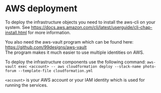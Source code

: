 # AWS deployment

To deploy the infrastructure objects you need to install the aws-cli on your system.
See https://docs.aws.amazon.com/cli/latest/userguide/cli-chap-install.html for more
information.

You also need the aws-vault program which can be found here:
https://github.com/99designs/aws-vault   
The program makes it much easier to use multiple identities on
AWS.


To deploy the infrastructure components use the following command:
`aws-vault exec <account> -- aws cloudformation deploy --stack-name photo-forum --template-file cloudformation.yml`

`<account>` is your AWS account or your IAM identity which is used for running the services.
 